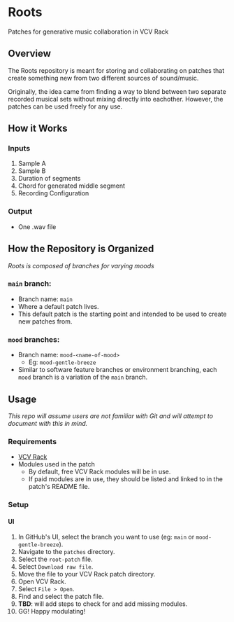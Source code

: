 # Roots
Patches for generative music collaboration in VCV Rack

## Overview
The Roots repository is meant for storing and collaborating on patches that create something new from two different sources of sound/music. 

Originally, the idea came from finding a way to blend between two separate recorded musical sets without mixing directly into eachother. However, the patches can be used freely for any use.

## How it Works

### Inputs
1. Sample A 
1. Sample B
1. Duration of segments
1. Chord for generated middle segment
1. Recording Configuration

### Output
- One .wav file

## How the Repository is Organized
_Roots is composed of branches for varying moods_

### `main` branch: 
- Branch name: `main`
- Where a default patch lives.
- This default patch is the starting point and intended to be used to create new patches from.

### `mood` branches: 
- Branch name: `mood-<name-of-mood>`
  - Eg: `mood-gentle-breeze`
- Similar to software feature branches or environment branching, each `mood` branch is a variation of the `main` branch. 

## Usage
_This repo will assume users are not familiar with Git and will attempt to document with this in mind._

### Requirements 
- [VCV Rack](https://vcvrack.com)
- Modules used in the patch
  - By default, free VCV Rack modules will be in use. 
  - If paid modules are in use, they should be listed and linked to in the patch's README file.

### Setup

#### UI
1. In GitHub's UI, select the branch you want to use (eg: `main` or `mood-gentle-breeze`).
1. Navigate to the `patches` directory.
1. Select the `root-patch` file.
1. Select `Download raw file`.
1. Move the file to your VCV Rack patch directory.
1. Open VCV Rack.
1. Select `File > Open`.
1. Find and select the patch file.
1. **TBD**: will add steps to check for and add missing modules.
1. GG! Happy modulating!



